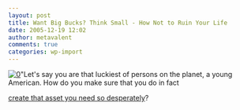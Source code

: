 ```yaml
---
layout: post
title: Want Big Bucks? Think Small - How Not to Ruin Your Life
date: 2005-12-19 12:02
author: metavalent
comments: true
categories: wp-import
---
```

<!--Lead Photo --><a href="http://finance.yahoo.com/columnist/article/yourlife/1789"><img src="http://us.news2.yimg.com/us.yimg.com/p/fi/pr/55890.jpg" border="0" alt="0" /></a><!-- Commentary -->"Let's say you are that luckiest of persons on the planet, a young American. How do you make sure that you do in fact 
<a href="http://finance.yahoo.com/columnist/article/yourlife/1789">create that asset you need so desperately</a>?
